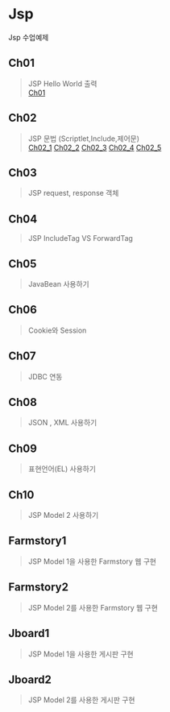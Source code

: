 # Jsp
Jsp 수업예제


## Ch01
> JSP Hello World 출력 <br>
> [Ch01](http://54.180.31.189:8080/Ch01/hello.jsp)
## Ch02
> JSP 문법 (Scriptlet,Include,제어문) <br>
> [Ch02_1](http://54.180.31.189:8080/Ch02/2_1_Scriptlet.jsp)
> [Ch02_2](http://54.180.31.189:8080/Ch02/2_2_Condition.jsp)
> [Ch02_3](http://54.180.31.189:8080/Ch02/2_3_Loop.jsp)
> [Ch02_4](http://54.180.31.189:8080/Ch02/2_4_Class.jsp)
> [Ch02_5](http://54.180.31.189:8080/Ch02/2_5_Include.jsp)
## Ch03
> JSP request, response 객체 
## Ch04
> JSP IncludeTag VS ForwardTag
## Ch05
> JavaBean 사용하기
## Ch06
> Cookie와 Session
## Ch07
> JDBC 연동
## Ch08
> JSON , XML 사용하기
## Ch09
> 표현언어(EL) 사용하기
## Ch10
> JSP Model 2 사용하기
## Farmstory1
> JSP Model 1을 사용한 Farmstory 웹 구현
## Farmstory2
> JSP Model 2를 사용한 Farmstory 웹 구현
## Jboard1
> JSP Model 1을 사용한 게시판 구현
## Jboard2
> JSP Model 2를 사용한 게시판 구현
